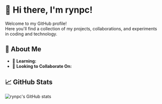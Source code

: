 # 👋 Hi there, I'm rynpc!

Welcome to my GitHub profile!  
Here you'll find a collection of my projects, collaborations, and experiments in coding and technology.

## 🚀 About Me

- 🌱 **Learning:**  
- 🤝 **Looking to Collaborate On:**  

## 📈 GitHub Stats

![rynpc's GitHub stats](https://github-readme-stats.vercel.app/api?username=rynpc&show_icons=true&hide_title=true)

